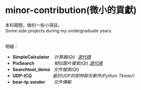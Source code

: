 # minor-contribution(微小的貢獻)

本科期間，做的一些小項目。<br/>
Some side projects during my undergraduate years.
<br/><br/>

明細：
- **SimpleCalculator**&nbsp; &nbsp; *計算器(Qt)* &nbsp;*[源代碼](https://github.com/neroransom/SimpleCalculator)*
- **PixSearch** &nbsp;&nbsp;&nbsp;&nbsp;&nbsp;&nbsp;&nbsp;&nbsp; &nbsp;&nbsp;&nbsp;&nbsp;&nbsp; *相似圖片搜索(Qt)*&nbsp;*[源代碼](https://github.com/neroransom/PixSearch)*
- **Searchtool_demo** &nbsp;&nbsp;*文件搜索(Qt)*
- **UDP-ICQ**&nbsp;&nbsp;&nbsp;&nbsp;&nbsp;&nbsp; &nbsp;&nbsp;&nbsp;&nbsp; &nbsp;&nbsp;&nbsp;&nbsp;&nbsp;*基於UDP的即時聊天軟件(Python Tkinter)*
- **bear-tp.sender**&nbsp;&nbsp;&nbsp; &nbsp; &nbsp;*文件傳輸*
<br>
<br>
